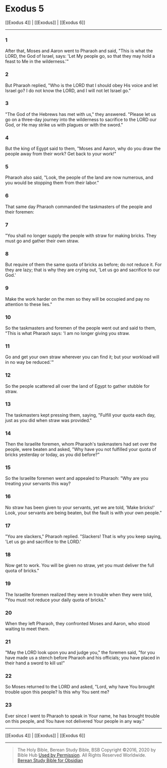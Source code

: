 # Exodus 5

[[Exodus 4]] | [[Exodus]] | [[Exodus 6]]

---

### 1
After that, Moses and Aaron went to Pharaoh and said, "This is what the LORD, the God of Israel, says: 'Let My people go, so that they may hold a feast to Me in the wilderness.'"

### 2
But Pharaoh replied, "Who is the LORD that I should obey His voice and let Israel go? I do not know the LORD, and I will not let Israel go."

### 3
"The God of the Hebrews has met with us," they answered. "Please let us go on a three-day journey into the wilderness to sacrifice to the LORD our God, or He may strike us with plagues or with the sword."

### 4
But the king of Egypt said to them, "Moses and Aaron, why do you draw the people away from their work? Get back to your work!"

### 5
Pharaoh also said, "Look, the people of the land are now numerous, and you would be stopping them from their labor."

### 6
That same day Pharaoh commanded the taskmasters of the people and their foremen:

### 7
"You shall no longer supply the people with straw for making bricks. They must go and gather their own straw.

### 8
But require of them the same quota of bricks as before; do not reduce it. For they are lazy; that is why they are crying out, 'Let us go and sacrifice to our God.'

### 9
Make the work harder on the men so they will be occupied and pay no attention to these lies."

### 10
So the taskmasters and foremen of the people went out and said to them, "This is what Pharaoh says: 'I am no longer giving you straw.

### 11
Go and get your own straw wherever you can find it; but your workload will in no way be reduced.'"

### 12
So the people scattered all over the land of Egypt to gather stubble for straw.

### 13
The taskmasters kept pressing them, saying, "Fulfill your quota each day, just as you did when straw was provided."

### 14
Then the Israelite foremen, whom Pharaoh's taskmasters had set over the people, were beaten and asked, "Why have you not fulfilled your quota of bricks yesterday or today, as you did before?"

### 15
So the Israelite foremen went and appealed to Pharaoh: "Why are you treating your servants this way?

### 16
No straw has been given to your servants, yet we are told, 'Make bricks!' Look, your servants are being beaten, but the fault is with your own people."

### 17
"You are slackers," Pharaoh replied. "Slackers! That is why you keep saying, 'Let us go and sacrifice to the LORD.'

### 18
Now get to work. You will be given no straw, yet you must deliver the full quota of bricks."

### 19
The Israelite foremen realized they were in trouble when they were told, "You must not reduce your daily quota of bricks."

### 20
When they left Pharaoh, they confronted Moses and Aaron, who stood waiting to meet them.

### 21
"May the LORD look upon you and judge you," the foremen said, "for you have made us a stench before Pharaoh and his officials; you have placed in their hand a sword to kill us!"

### 22
So Moses returned to the LORD and asked, "Lord, why have You brought trouble upon this people? Is this why You sent me?

### 23
Ever since I went to Pharaoh to speak in Your name, he has brought trouble on this people, and You have not delivered Your people in any way."

---

[[Exodus 4]] | [[Exodus]] | [[Exodus 6]]

---

> The Holy Bible, Berean Study Bible, BSB
> Copyright &copy;2016, 2020 by Bible Hub
> [Used by Permission](https://berean.bible/terms.htm). All Rights Reserved Worldwide.
> [Berean Study Bible for Obsidian](https://github.com/gapmiss/berean-study-bible-for-obsidian)

